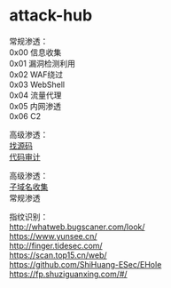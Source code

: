 # attack-hub

常规渗透：  
0x00 信息收集  
0x01 漏洞检测利用  
0x02 WAF绕过  
0x03 WebShell  
0x04 流量代理  
0x05 内网渗透  
0x06 C2

高级渗透：  
[找源码](https://github.com/ybdt/attack-hub/blob/main/%E6%89%BE%E6%BA%90%E7%A0%81%E6%80%9D%E8%B7%AF.md)  
[代码审计](https://github.com/ybdt/audit-hub)

高级渗透：  
[子域名收集](https://github.com/ybdt/attack-hub/blob/main/%E5%AD%90%E5%9F%9F%E5%90%8D%E6%94%B6%E9%9B%86.md)  
常规渗透

指纹识别：  
http://whatweb.bugscaner.com/look/  
https://www.yunsee.cn/  
http://finger.tidesec.com/  
https://scan.top15.cn/web/  
https://github.com/ShiHuang-ESec/EHole  
https://fp.shuziguanxing.com/#/
